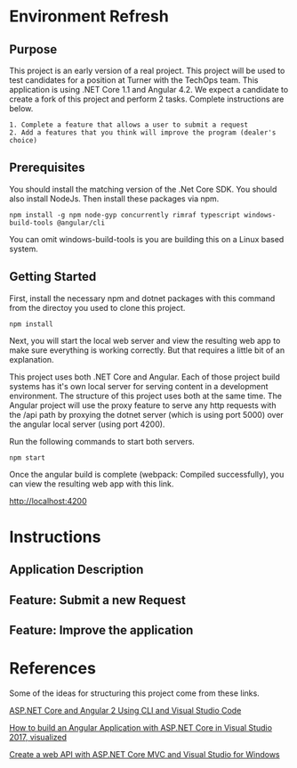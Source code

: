 # Environment Refresh

## Purpose
This project is an early version of a real project.  This project will be used to test candidates for a position at Turner with the TechOps team.  This application is using .NET Core 1.1 and Angular 4.2.  We expect a candidate to create a fork of this project and perform 2 tasks.  Complete instructions are below.

    1. Complete a feature that allows a user to submit a request
    2. Add a features that you think will improve the program (dealer's choice)

## Prerequisites
You should install the matching version of the .Net Core SDK.  You should also install NodeJs.  Then install these packages via npm.

```
npm install -g npm node-gyp concurrently rimraf typescript windows-build-tools @angular/cli
```
You can omit windows-build-tools is you are building this on a Linux based system.

## Getting Started
First, install the necessary npm and dotnet packages with this command from the directoy you used to clone this project.
```
npm install
```
Next, you will start the local web server and view the resulting web app to make sure everything is working correctly.  But that requires a little bit of an explanation.

This project uses both .NET Core and Angular.  Each of those project build systems has it's own local server for serving content in a development environment.  The structure of this project uses both at the same time.  The Angular project will use the proxy feature to serve any http requests with the /api path by proxying the dotnet server (which is using port 5000) over the angular local server (using port 4200).

Run the following commands to start both servers.
```
npm start
```
Once the angular build is complete (webpack: Compiled successfully), you can view the resulting web app with this link.

[http://localhost:4200](http://localhost:4200)

# Instructions

## Application Description

## Feature: Submit a new Request
## Feature: Improve the application 



# References
Some of the ideas for structuring this project come from these links.

[ASP.NET Core and Angular 2 Using CLI and Visual Studio Code](https://dzone.com/articles/aspnet-core-and-angular-2-using-cli-and-visual-stu)

[How to build an Angular Application with ASP.NET Core in Visual Studio 2017, visualized](https://medium.com/@levifuller/building-an-angular-application-with-asp-net-core-in-visual-studio-2017-visualized-f4b163830eaa)

[Create a web API with ASP.NET Core MVC and Visual Studio for Windows](https://docs.microsoft.com/en-us/aspnet/core/tutorials/first-web-api)


